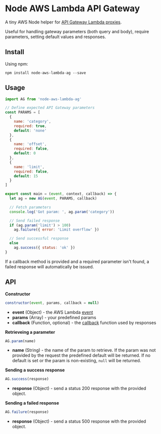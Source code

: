 # Node AWS Lambda API Gateway

A tiny AWS Node helper for [API Gateway Lambda proxies](http://docs.aws.amazon.com/apigateway/latest/developerguide/api-gateway-create-api-as-simple-proxy-for-lambda.html).

Useful for handling gateway parameters (both query and body), require parameters, setting default values and responses.

## Install
Using npm:
```
npm install node-aws-lambda-ag --save
```

## Usage

```javascript
import AG from 'node-aws-lambda-ag'

// Define expected API Gateway parameters
const PARAMS = [
  {
    name: 'category',
    required: true,
    default: 'none'
  },
  {
    name: 'offset',
    required: false,
    default: 0
  },
  {
    name: 'limit',
    required: false,
    default: 15
  }
]

export const main = (event, context, callback) => {
  let ag = new AG(event, PARAMS, callback)

  // Fetch parameters
  console.log('Got param: ', ag.param('category'))

  // Send failed response
  if (ag.param('limit') > 100)
    ag.failure({ error: 'Limit overflow' })

  // Send successful response
  else
    ag.success({ status: 'ok' })
}
```

If a callback method is provided and a required parameter isn't found, a failed response will automatically be issued.

## API
**Constructor**
```javascript
constructor(event, params, callback = null)
```
- **event** (Object) - the AWS Lambda [event](http://docs.aws.amazon.com/lambda/latest/dg/nodejs-prog-model-handler.html)
- **params** (Array) - your predefined params
- **callback** (Function, optional) - the [callback](http://docs.aws.amazon.com/lambda/latest/dg/nodejs-prog-model-handler.html#nodejs-prog-model-handler-callback) function used by responses

**Retrieveing a parameter**
```javascript
AG.param(name)
```
- **name** (String) - the name of the param to retrieve. If the param was not provided by the request the predefined default will be returned. If no default is set or the param is non-existing, `null` will be returned.

**Sending a success response**
```javascript
AG.success(response)
```
- **response** (Object) - send a status 200 response with the provided object.

**Sending a failed response**
```javascript
AG.failure(response)
```
- **response** (Object) - send a status 500 response with the provided object.
